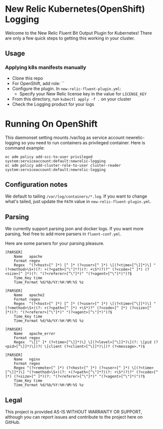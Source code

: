 # New Relic Kubernetes(OpenShift) Logging

Welcome to the New Relic Fluent Bit Output Plugin for Kubernetes! There are only a few quick steps to getting this 
working in your cluster.

## Usage

### Applying k8s manifests manually

* Clone this repo
* For OpenShift, add role: ``
* Configure the plugin. In `new-relic-fluent-plugin.yml`:
  * Specify your New Relic license key in the value for `LICENSE_KEY`
* From this directory, run `kubectl apply -f .` on your cluster
* Check the Logging product for your logs

# Running On OpenShift

This daemonset setting mounts /var/log as service account newrelic-logging so you need to run containers as privileged container. Here is command example:

```
oc adm policy add-scc-to-user privileged system:serviceaccount:default:newrelic-logging
oc adm policy add-cluster-role-to-user cluster-reader system:serviceaccount:default:newrelic-logging
```

## Configuration notes

We default to tailing `/var/log/containers/*.log`. If you want to change what's tailed, just update the `PATH` 
value in `new-relic-fluent-plugin.yml`.

## Parsing

We currently support parsing json and docker logs. If you want more parsing, feel free to add more parsers in `fluent-conf.yml`.

Here are some parsers for your parsing pleasure. 

```
[PARSER]
    Name   apache
    Format regex
    Regex  ^(?<host>[^ ]*) [^ ]* (?<user>[^ ]*) \[(?<time>[^\]]*)\] "(?<method>\S+)(?: +(?<path>[^\"]*?)(?: +\S*)?)?" (?<code>[^ ]*) (?<size>[^ ]*)(?: "(?<referer>[^\"]*)" "(?<agent>[^\"]*)")?$
    Time_Key time
    Time_Format %d/%b/%Y:%H:%M:%S %z

[PARSER]
    Name   apache2
    Format regex
    Regex  ^(?<host>[^ ]*) [^ ]* (?<user>[^ ]*) \[(?<time>[^\]]*)\] "(?<method>\S+)(?: +(?<path>[^ ]*) +\S*)?" (?<code>[^ ]*) (?<size>[^ ]*)(?: "(?<referer>[^\"]*)" "(?<agent>[^\"]*)")?$
    Time_Key time
    Time_Format %d/%b/%Y:%H:%M:%S %z

[PARSER]
    Name   apache_error
    Format regex
    Regex  ^\[[^ ]* (?<time>[^\]]*)\] \[(?<level>[^\]]*)\](?: \[pid (?<pid>[^\]]*)\])?( \[client (?<client>[^\]]*)\])? (?<message>.*)$

[PARSER]
    Name   nginx
    Format regex
    Regex ^(?<remote>[^ ]*) (?<host>[^ ]*) (?<user>[^ ]*) \[(?<time>[^\]]*)\] "(?<method>\S+)(?: +(?<path>[^\"]*?)(?: +\S*)?)?" (?<code>[^ ]*) (?<size>[^ ]*)(?: "(?<referer>[^\"]*)" "(?<agent>[^\"]*)")?$
    Time_Key time
    Time_Format %d/%b/%Y:%H:%M:%S %z
  ```   

## Legal

This project is provided AS-IS WITHOUT WARRANTY OR SUPPORT, although you can report issues and contribute to the project here on GitHub.
